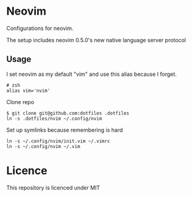 # Neovim

Configurations for neovim.

The setup includes neovim 0.5.0's new native language server protocol

## Usage

I set neovim as my default "vim" and use this alias because I forget.
```
# zsh
alias vim='nvim'
```

Clone repo
```
$ git clone git@github.com:dotfiles .dotfiles
ln -s .dotfiles/nvim ~/.config/nvim
```

Set up symlinks because remembering is hard
```
ln -s ~/.config/nvim/init.vim ~/.vimrc
ln -s ~/.config/nvim ~/.vim
```

# Licence
This repository is licenced under MIT
